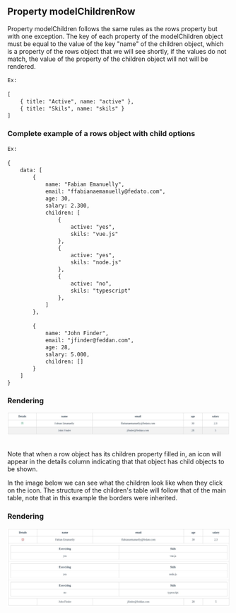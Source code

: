 ## Property modelChildrenRow

Property modelChildren follows the same rules as the rows property but with one exception. The key of each property of the modelChildren object must be equal to the value of the key "name" of the children object, which is a property of the rows object that we will see shortly, if the values ​​do not match, the value of the property of the children object will not will be rendered.

``` 
Ex:

[      
    { title: "Active", name: "active" },
    { title: "Skils", name: "skils" }
]
``` 

### Complete example of a rows object with child options

```
Ex:

{
    data: [
        {
            name: "Fabian Emanuelly",
            email: "ffabianaemanuelly@fedato.com",
            age: 30,
            salary: 2.300,
            children: [
                { 
                    active: "yes", 
                    skils: "vue.js" 
                },
                { 
                    active: "yes", 
                    skils: "node.js"
                },
                { 
                    active: "no", 
                    skils: "typescript"
                },
            ]
        },

        {
            name: "John Finder",
            email: "jfinder@feddan.com",
            age: 28,
            salary: 5.000,
            children: []
        }
    ]
}
```

### Rendering
![childrenRow1](./images/childrenRow1.jpg "childrenRow1")
<br /><br />

Note that when a row object has its children property filled in, an icon will appear in the details column indicating that that object has child objects to be shown.
<br />


In the image below we can see what the children look like when they click on the icon. The structure of the children's table will follow that of the main table, note that in this example the borders were inherited.

### Rendering
![childrenRow2](./images/childrenRow2.jpg "childrenRow2")
<br />



